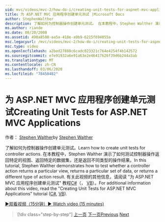 ```yaml
---
uid: mvc/videos/mvc-2/how-do-i/creating-unit-tests-for-aspnet-mvc-applications
title: 为 ASP.NET MVC 应用程序创建单元测试 |Microsoft Docs
author: StephenWalther
description: 了解如何为控制器操作创建单元测试。 在本教程中，Stephen Walther 演示了如何测试控制器操作是否返回 parti 。
ms.author: riande
ms.date: 08/20/2008
ms.assetid: 490a8588-aa5a-418e-a9b9-6215f694055a
msc.legacyurl: /mvc/videos/mvc-2/how-do-i/creating-unit-tests-for-aspnet-mvc-applications
msc.type: video
ms.openlocfilehash: a2bed27888c6cadc023321c764e4254f4b142572
ms.sourcegitcommit: e7e91932a6e91a63e2e46417626f39d6b244a3ab
ms.translationtype: MT
ms.contentlocale: zh-CN
ms.lasthandoff: 03/06/2020
ms.locfileid: "78450482"
---
```

# <a name="creating-unit-tests-for-aspnet-mvc-applications"></a><span data-ttu-id="d72c2-104">为 ASP.NET MVC 应用程序创建单元测试</span><span class="sxs-lookup"><span data-stu-id="d72c2-104">Creating Unit Tests for ASP.NET MVC Applications</span></span>

<span data-ttu-id="d72c2-105">作者： [Stephen Walther](https://github.com/StephenWalther)</span><span class="sxs-lookup"><span data-stu-id="d72c2-105">by [Stephen Walther](https://github.com/StephenWalther)</span></span>

<span data-ttu-id="d72c2-106">了解如何为控制器操作创建单元测试。</span><span class="sxs-lookup"><span data-stu-id="d72c2-106">Learn how to create unit tests for controller actions.</span></span> <span data-ttu-id="d72c2-107">在本教程中，Stephen Walther 演示了如何测试控制器操作返回特定的视图、返回特定的数据集，还是返回不同类型的操作结果。</span><span class="sxs-lookup"><span data-stu-id="d72c2-107">In this tutorial, Stephen Walther demonstrates how to test whether a controller action returns a particular view, returns a particular set of data, or returns a different type of action result.</span></span> <span data-ttu-id="d72c2-108">有关此视频的其他信息，请阅读 "为 ASP.NET MVC 应用程序创建单元测试" 教程[C#](../../../overview/older-versions-1/unit-testing/creating-unit-tests-for-asp-net-mvc-applications-cs.md)（， [VB](../../../overview/older-versions-1/unit-testing/creating-unit-tests-for-asp-net-mvc-applications-vb.md)）。</span><span class="sxs-lookup"><span data-stu-id="d72c2-108">For additional information about this video, read the "Creating Unit Tests for ASP.NET MVC Applications" tutorial ([C#](../../../overview/older-versions-1/unit-testing/creating-unit-tests-for-asp-net-mvc-applications-cs.md), [VB](../../../overview/older-versions-1/unit-testing/creating-unit-tests-for-asp-net-mvc-applications-vb.md)).</span></span>

[<span data-ttu-id="d72c2-109">&#9654;观看视频（15分钟）</span><span class="sxs-lookup"><span data-stu-id="d72c2-109">&#9654; Watch video (15 minutes)</span></span>](https://channel9.msdn.com/Blogs/ASP-NET-Site-Videos/creating-unit-tests-for-aspnet-mvc-applications)

> [!div class="step-by-step"]
> <span data-ttu-id="d72c2-110">[上一页](preventing-javascript-injection-attacks.md)
> [下一页](creating-custom-html-helpers.md)</span><span class="sxs-lookup"><span data-stu-id="d72c2-110">[Previous](preventing-javascript-injection-attacks.md)
[Next](creating-custom-html-helpers.md)</span></span>

